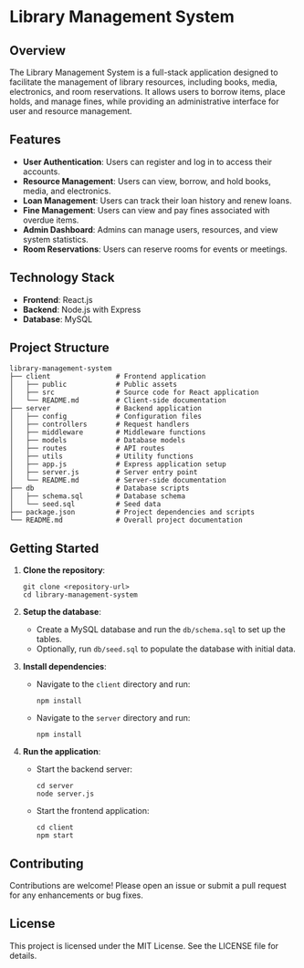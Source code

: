 # Library Management System

## Overview
The Library Management System is a full-stack application designed to facilitate the management of library resources, including books, media, electronics, and room reservations. It allows users to borrow items, place holds, and manage fines, while providing an administrative interface for user and resource management.

## Features
- **User Authentication**: Users can register and log in to access their accounts.
- **Resource Management**: Users can view, borrow, and hold books, media, and electronics.
- **Loan Management**: Users can track their loan history and renew loans.
- **Fine Management**: Users can view and pay fines associated with overdue items.
- **Admin Dashboard**: Admins can manage users, resources, and view system statistics.
- **Room Reservations**: Users can reserve rooms for events or meetings.

## Technology Stack
- **Frontend**: React.js
- **Backend**: Node.js with Express
- **Database**: MySQL

## Project Structure
```
library-management-system
├── client                # Frontend application
│   ├── public            # Public assets
│   ├── src               # Source code for React application
│   └── README.md         # Client-side documentation
├── server                # Backend application
│   ├── config            # Configuration files
│   ├── controllers       # Request handlers
│   ├── middleware        # Middleware functions
│   ├── models            # Database models
│   ├── routes            # API routes
│   ├── utils             # Utility functions
│   ├── app.js            # Express application setup
│   ├── server.js         # Server entry point
│   └── README.md         # Server-side documentation
├── db                    # Database scripts
│   ├── schema.sql        # Database schema
│   └── seed.sql          # Seed data
├── package.json          # Project dependencies and scripts
└── README.md             # Overall project documentation
```

## Getting Started
1. **Clone the repository**:
   ```
   git clone <repository-url>
   cd library-management-system
   ```

2. **Setup the database**:
   - Create a MySQL database and run the `db/schema.sql` to set up the tables.
   - Optionally, run `db/seed.sql` to populate the database with initial data.

3. **Install dependencies**:
   - Navigate to the `client` directory and run:
     ```
     npm install
     ```
   - Navigate to the `server` directory and run:
     ```
     npm install
     ```

4. **Run the application**:
   - Start the backend server:
     ```
     cd server
     node server.js
     ```
   - Start the frontend application:
     ```
     cd client
     npm start
     ```

## Contributing
Contributions are welcome! Please open an issue or submit a pull request for any enhancements or bug fixes.

## License
This project is licensed under the MIT License. See the LICENSE file for details.